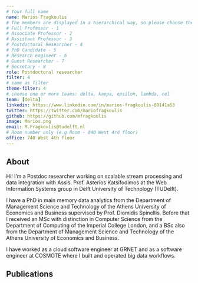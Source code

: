 ```yaml
---
# Your full name 
name: Marios Fragkoulis
# The members are displayed in a hierarchical way, so please choose the role and filter number from this list:
# Full Professor - 1
# Associate Professor - 2
# Assistant Professor - 3
# Postdoctoral Researcher - 4
# PhD Candidate - 5
# Research Engineer - 6 
# Guest Researcher - 7
# Secretary - 8
role: Postdoctoral researcher
filter: 4
# same as filter
theme-filter: 4 
# choose one or more teams: delta, kappa, epsilon, lambda, cel
team: [delta]
linkedin: https://www.linkedin.com/in/marios-fragkoulis-80141a53
twitter: https://twitter.com/mariofragkoulis
github: https://github.com/mfragkoulis
image: Marios.png
email: M.Fragkoulis@tudelft.nl
# Room number only (e.g Room - 840 West 4rd floor)
office: 740 West 4th floor
---
```


## About

Hi! I’m a Postdoc researcher working on scalable stream processing and data integration with Assis. Prof. Asterios Katsifodimos at the Web Information Systems group in Delft University of Technology (TUDelft).

I have a PhD in main memory data analytics from the Department of Management Science and Technology of the Athens University of Economics and Business supervised by Prof. Diomidis Spinellis. Before that I received an MSc with distinction in Computer Science from the Department of Computing of the Imperial College London, and a BSc also from the Department of Management Science and Technology of the Athens University of Economics and Business.

I have worked as a cloud software engineer at GRNET and as a software engineer at COSMOTE where I built and operated big data workflows.

## Publications

[comment]: <> (You don't have to write anything here, it will be automatically filled. )

